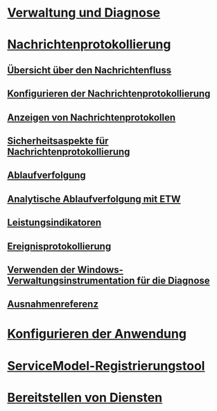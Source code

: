 # [Verwaltung und Diagnose](index.md)
# [Nachrichtenprotokollierung](message-logging.md)
## [Übersicht über den Nachrichtenfluss](message-flow-overview.md)
## [Konfigurieren der Nachrichtenprotokollierung](configuring-message-logging.md)
## [Anzeigen von Nachrichtenprotokollen](viewing-message-logs.md)
## [Sicherheitsaspekte für Nachrichtenprotokollierung](security-concerns-for-message-logging.md)
## [Ablaufverfolgung](tracing/)
## [Analytische Ablaufverfolgung mit ETW](etw/)
## [Leistungsindikatoren](performance-counters/)
## [Ereignisprotokollierung](event-logging/)
## [Verwenden der Windows-Verwaltungsinstrumentation für die Diagnose](wmi/)
## [Ausnahmenreferenz](exceptions-reference/)
# [Konfigurieren der Anwendung](configuring-your-application.md)
# [ServiceModel-Registrierungstool](servicemodel-registration-tool.md)
# [Bereitstellen von Diensten](deploying-services.md)
